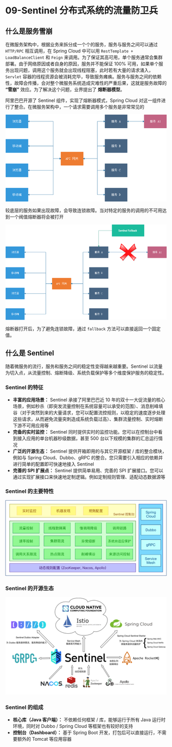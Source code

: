 # 09-Sentinel 分布式系统的流量防卫兵



## 什么是服务雪崩

在微服务架构中，根据业务来拆分成一个个的服务，服务与服务之间可以通过 `HTTP/RPC` 相互调用，在 Spring Cloud 中可以用 `RestTemplate + LoadBalanceClient` 和 `Feign` 来调用。为了保证其高可用，单个服务通常会集群部署。由于网络原因或者自身的原因，服务并不能保证 100% 可用，如果单个服务出现问题，调用这个服务就会出现线程阻塞，此时若有大量的请求涌入，`Servlet` 容器的线程资源会被消耗完毕，导致服务瘫痪。服务与服务之间的依赖性，故障会传播，会对整个微服务系统造成灾难性的严重后果，这就是服务故障的 **“雪崩”** 效应。为了解决这个问题，业界提出了 **熔断器模型**。

阿里巴巴开源了 Sentinel 组件，实现了熔断器模式，Spring Cloud 对这一组件进行了整合。在微服务架构中，一个请求需要调用多个服务是非常常见的

![img](./assets/5c6d81662d64988.png)

较底层的服务如果出现故障，会导致连锁故障。当对特定的服务的调用的不可用达到一个阀值熔断器将会被打开

![img](./assets/b0f3c3e396e845a.png)

熔断器打开后，为了避免连锁故障，通过 `fallback` 方法可以直接返回一个固定值。

## 什么是 Sentinel

随着微服务的流行，服务和服务之间的稳定性变得越来越重要。Sentinel 以流量为切入点，从流量控制、熔断降级、系统负载保护等多个维度保护服务的稳定性。

### Sentinel 的特征

- **丰富的应用场景：** Sentinel 承接了阿里巴巴近 10 年的双十一大促流量的核心场景，例如秒杀（即突发流量控制在系统容量可以承受的范围）、消息削峰填谷（对于突然到来的大量请求，您可以配置流控规则，以稳定的速度逐步处理这些请求，从而避免流量突刺造成系统负载过高）、集群流量控制、实时熔断下游不可用应用等
- **完备的实时监控：** Sentinel 同时提供实时的监控功能。您可以在控制台中看到接入应用的单台机器秒级数据，甚至 500 台以下规模的集群的汇总运行情况
- **广泛的开源生态：** Sentinel 提供开箱即用的与其它开源框架 / 库的整合模块，例如与 Spring Cloud、Dubbo、gRPC 的整合。您只需要引入相应的依赖并进行简单的配置即可快速地接入 Sentinel
- **完善的 SPI 扩展点：** Sentinel 提供简单易用、完善的 SPI 扩展接口。您可以通过实现扩展接口来快速地定制逻辑。例如定制规则管理、适配动态数据源等

### Sentinel 的主要特性

![img](./assets/0bd6df88b1d5c61.png)

### Sentinel 的开源生态

![img](./assets/b8f3e97e62968bd.png)

### Sentinel 的组成

- **核心库（Java 客户端）：** 不依赖任何框架 / 库，能够运行于所有 Java 运行时环境，同时对 Dubbo / Spring Cloud 等框架也有较好的支持
- **控制台（Dashboard）：** 基于 Spring Boot 开发，打包后可以直接运行，不需要额外的 Tomcat 等应用容器